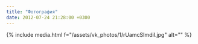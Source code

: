 ```yaml
---
title: "Фотография"
date: 2012-07-24 21:28:00 +0300
---
```



{% include media.html f="/assets/vk_photos/1/rUamcSImdiI.jpg" alt="" %}
